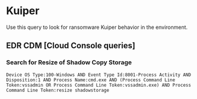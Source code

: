 # Kuiper

Use this query to look for ransomware Kuiper behavior in the environment.

## EDR CDM [Cloud Console queries]

### Search for Resize of Shadow Copy Storage

```
Device OS Type:100-Windows AND Event Type Id:8001-Process Activity AND Disposition:1 AND Process Name:cmd.exe AND (Process Command Line Token:vssadmin OR Process Command Line Token:vssadmin.exe) AND Process Command Line Token:resize shadowstorage
```
